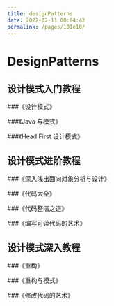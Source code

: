 ```yaml
---
title: designPatterns
date: 2022-02-11 00:04:42
permalink: /pages/101e10/
---
```


# DesignPatterns

## 设计模式入门教程

###《设计模式》

###《Java 与模式》

###《Head First 设计模式》

## 设计模式进阶教程

###《深入浅出面向对象分析与设计》

###《代码大全》

###《代码整洁之道》

###《编写可读代码的艺术》

## 设计模式深入教程

###《重构》

###《重构与模式》

###《修改代码的艺术》



